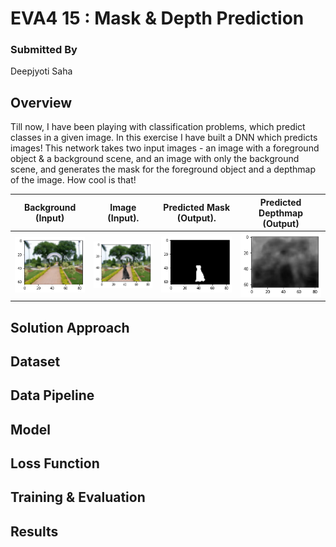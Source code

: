 # EVA4 15 : Mask & Depth Prediction

### Submitted By ###
Deepjyoti Saha

## Overview
Till now, I have been playing with classification problems, which predict classes in a given image. In this exercise I have built a DNN which predicts images! This network takes two input images - an image with a foreground object & a background scene, and an image with only the background scene, and generates the mask for the foreground object and a depthmap of the image. How cool is that!

|    Background (Input)     |     Image (Input).    |    Predicted Mask (Output).  | Predicted Depthmap (Output) |
| ---------------- | ---------------- | -------------- | ------------------ |
| <img src="assets/bg1.png" width="150" >  |  <img src="assets/img1.png" width="150" > |  <img src="assets/mask1.png" width="150" > |  <img src="assets/depthmap1.png" width="150" > |



## Solution Approach

## Dataset 

## Data Pipeline

## Model


## Loss Function


## Training & Evaluation


## Results

